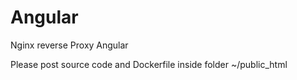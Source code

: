 # Angular
Nginx reverse Proxy Angular

Please post source code and Dockerfile inside folder ~/public_html
